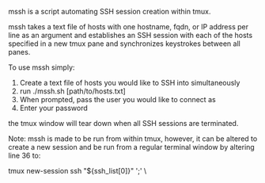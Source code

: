 mssh is a script automating SSH session creation within tmux.

mssh takes a text file of hosts with one hostname, fqdn, or IP address per line as an argument
and establishes an SSH session with each of the hosts specified in a new tmux pane and synchronizes
keystrokes between all panes. 

To use mssh simply:
1. Create a text file of hosts you would like to SSH into simultaneously
2. run ./mssh.sh [path/to/hosts.txt]
3. When prompted, pass the user you would like to connect as
4. Enter your password

the tmux window will tear down when all SSH sessions are terminated.

Note: mssh is made to be run from within tmux, however, it can be altered to create a new session
and be run from a regular terminal window by altering line 36 to:

tmux new-session ssh "${ssh_list[0]}" ';' \
